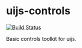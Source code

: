 # uijs-controls

[![Build Status](https://secure.travis-ci.org/uijs/uijs-controls.png)](http://travis-ci.org/uijs/uijs-controls)

Basic controls toolkit for uijs.

